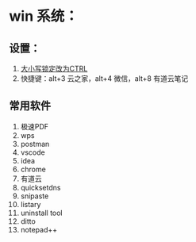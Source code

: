 # win 系统：

## 设置：

1. [大小写锁定改为CTRL](https://gist.github.com/joshschmelzle/5e88dabc71014d7427ff01bca3fed33d)
2. 快捷键：alt+3 云之家，alt+4 微信，alt+8 有道云笔记



## 常用软件

1. 极速PDF
2. wps
3. postman
4. vscode
5. idea
6. chrome
7. 有道云
8. quicksetdns
9. snipaste
10. listary
11. uninstall tool
12. ditto
13. notepad++

